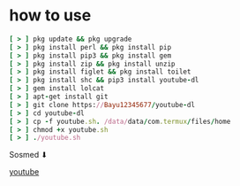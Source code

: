 # how to use

```ruby
[ > ] pkg update && pkg upgrade
[ > ] pkg install perl && pkg install pip
[ > ] pkg install pip3 && pkg install gem
[ > ] pkg install zip && pkg install unzip
[ > ] pkg install figlet && pkg install toilet
[ > ] pkg install shc && pip3 install youtube-dl
[ > ] gem install lolcat
[ > ] apt-get install git
[ > ] git clone https://Bayu12345677/youtube-dl
[ > ] cd youtube-dl
[ > ] cp -f youtube.sh. /data/data/com.termux/files/home
[ > ] chmod +x youtube.sh
[ > ] ./youtube.sh
```
Sosmed ⬇

[youtube](https://youtube.com/channel/UCtu-GcxKL8kJBXpR1wfMgWg)
